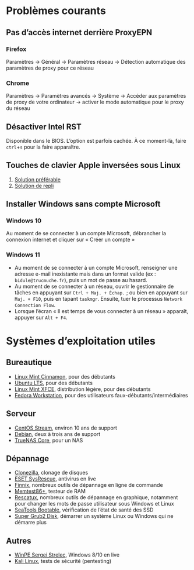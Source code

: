 # Problèmes courants

## Pas d’accès internet derrière ProxyEPN
### Firefox
Paramètres -> Général -> Paramètres réseau -> Détection automatique des paramètres de proxy pour ce réseau

### Chrome
Paramètres -> Paramètres avancés -> Système -> Accéder aux paramètres de proxy de votre ordinateur -> activer le mode automatique pour le proxy du réseau

## Désactiver Intel RST
Disponible dans le BIOS. L’option est parfois cachée. À ce moment-là, faire `ctrl`+`s` pour la faire apparaître.

## Touches de clavier Apple inversées sous Linux
1. [Solution préférable](https://help.ubuntu.com/community/AppleKeyboard#Correcting_swapped_keys_and_wrong_keymaps_for_international_.28non-US.29_keyboards)
2. [Solution de repli](https://askubuntu.com/a/572670)

## Installer Windows sans compte Microsoft
### Windows 10
Au moment de se connecter à un compte Microsoft, débrancher la connexion internet et cliquer sur « Créer un compte »
### Windows 11
- Au moment de se connecter à un compte Microsoft, renseigner une adresse e-mail inexistante mais dans un format valide (ex : `bidule@trucmuche.fr`), puis un mot de passe au hasard.
- Au moment de se connecter à un réseau, ouvrir le gestionnaire de tâches en appuyant sur `Ctrl + Maj. + Échap.` ; ou bien en appuyant sur `Maj. + F10`, puis en tapant `taskmgr`. Ensuite, tuer le processus `Network Connection Flow`.
- Lorsque l’écran « Il est temps de vous connecter à un réseau » apparaît, appuyer sur `Alt + F4`.

# Systèmes d’exploitation utiles

## Bureautique
- [Linux Mint Cinnamon](https://linuxmint.com/), pour des débutants
- [Ubuntu LTS](https://www.ubuntu-fr.org/), pour des débutants
- [Linux Mint XFCE](https://linuxmint.com/), distribution légère, pour des débutants
- [Fedora Workstation](https://getfedora.org/), pour des utilisateurs faux-débutants/intermédiaires

## Serveur
- [CentOS Stream](https://www.centos.org/centos-stream/), environ 10 ans de support
- [Debian](https://www.debian.org/), deux à trois ans de support
- [TrueNAS Core](https://www.truenas.com/download-truenas-core/), pour un NAS

## Dépannage
- [Clonezilla](https://clonezilla.org/), clonage de disques
- [ESET SysRescue](https://www.eset.com/fr/support/sysrescue/), antivirus en live
- [Finnix](https://www.finnix.org/), nombreux outils de dépannage en ligne de commande
- [Memtest86+](https://www.memtest.org/), testeur de RAM
- [Rescatux](https://www.supergrubdisk.org/category/download/rescatuxdownloads/rescatux-stable/), nombreux outils de dépannage en graphique, notamment pour changer les mots de passe utilisateur sous Windows et Linux
- [SeaTools Bootable](https://www.seagate.com/fr/fr/support/downloads/seatools/), vérification de l’état de santé des SSD
- [Super Grub2 Disk](https://www.supergrubdisk.org/category/download/supergrub2diskdownload/super-grub2-disk-stable/), démarrer un système Linux ou Windows qui ne démarre plus

## Autres
- [WinPE Sergei Strelec](https://sergeistrelec.ru/), Windows 8/10 en live
- [Kali Linux](https://www.kali.org/), tests de sécurité (pentesting)
